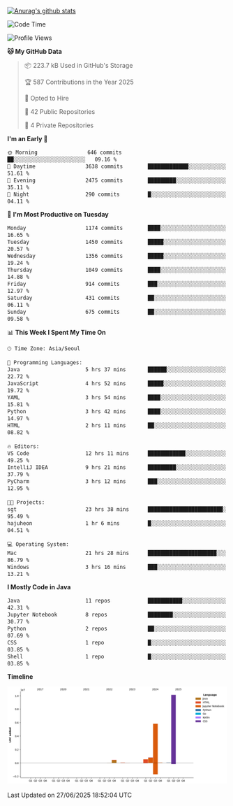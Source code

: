 [![Anurag's github stats](https://github-readme-stats.vercel.app/api?username=hajubal)](https://github.com/anuraghazra/github-readme-stats)

<!--START_SECTION:waka-->
![Code Time](http://img.shields.io/badge/Code%20Time-551%20hrs%2040%20mins-blue)

![Profile Views](http://img.shields.io/badge/Profile%20Views-0-blue)

**🐱 My GitHub Data** 

> 📦 223.7 kB Used in GitHub's Storage 
 > 
> 🏆 587 Contributions in the Year 2025
 > 
> 💼 Opted to Hire
 > 
> 📜 42 Public Repositories 
 > 
> 🔑 4 Private Repositories 
 > 
**I'm an Early 🐤** 

```text
🌞 Morning                646 commits         ██░░░░░░░░░░░░░░░░░░░░░░░   09.16 % 
🌆 Daytime                3638 commits        █████████████░░░░░░░░░░░░   51.61 % 
🌃 Evening                2475 commits        █████████░░░░░░░░░░░░░░░░   35.11 % 
🌙 Night                  290 commits         █░░░░░░░░░░░░░░░░░░░░░░░░   04.11 % 
```
📅 **I'm Most Productive on Tuesday** 

```text
Monday                   1174 commits        ████░░░░░░░░░░░░░░░░░░░░░   16.65 % 
Tuesday                  1450 commits        █████░░░░░░░░░░░░░░░░░░░░   20.57 % 
Wednesday                1356 commits        █████░░░░░░░░░░░░░░░░░░░░   19.24 % 
Thursday                 1049 commits        ████░░░░░░░░░░░░░░░░░░░░░   14.88 % 
Friday                   914 commits         ███░░░░░░░░░░░░░░░░░░░░░░   12.97 % 
Saturday                 431 commits         ██░░░░░░░░░░░░░░░░░░░░░░░   06.11 % 
Sunday                   675 commits         ██░░░░░░░░░░░░░░░░░░░░░░░   09.58 % 
```


📊 **This Week I Spent My Time On** 

```text
🕑︎ Time Zone: Asia/Seoul

💬 Programming Languages: 
Java                     5 hrs 37 mins       ██████░░░░░░░░░░░░░░░░░░░   22.72 % 
JavaScript               4 hrs 52 mins       █████░░░░░░░░░░░░░░░░░░░░   19.72 % 
YAML                     3 hrs 54 mins       ████░░░░░░░░░░░░░░░░░░░░░   15.81 % 
Python                   3 hrs 42 mins       ████░░░░░░░░░░░░░░░░░░░░░   14.97 % 
HTML                     2 hrs 11 mins       ██░░░░░░░░░░░░░░░░░░░░░░░   08.82 % 

🔥 Editors: 
VS Code                  12 hrs 11 mins      ████████████░░░░░░░░░░░░░   49.25 % 
IntelliJ IDEA            9 hrs 21 mins       █████████░░░░░░░░░░░░░░░░   37.79 % 
PyCharm                  3 hrs 12 mins       ███░░░░░░░░░░░░░░░░░░░░░░   12.95 % 

🐱‍💻 Projects: 
sgt                      23 hrs 38 mins      ████████████████████████░   95.49 % 
hajuheon                 1 hr 6 mins         █░░░░░░░░░░░░░░░░░░░░░░░░   04.51 % 

💻 Operating System: 
Mac                      21 hrs 28 mins      ██████████████████████░░░   86.79 % 
Windows                  3 hrs 16 mins       ███░░░░░░░░░░░░░░░░░░░░░░   13.21 % 
```

**I Mostly Code in Java** 

```text
Java                     11 repos            ███████████░░░░░░░░░░░░░░   42.31 % 
Jupyter Notebook         8 repos             ████████░░░░░░░░░░░░░░░░░   30.77 % 
Python                   2 repos             ██░░░░░░░░░░░░░░░░░░░░░░░   07.69 % 
CSS                      1 repo              █░░░░░░░░░░░░░░░░░░░░░░░░   03.85 % 
Shell                    1 repo              █░░░░░░░░░░░░░░░░░░░░░░░░   03.85 % 
```



**Timeline**

![Lines of Code chart](https://raw.githubusercontent.com/hajubal/hajubal/main/assets/bar_graph.png)


 Last Updated on 27/06/2025 18:52:04 UTC
<!--END_SECTION:waka-->